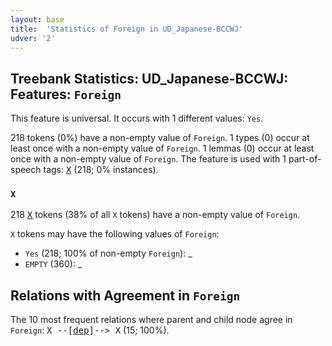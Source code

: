 ```yaml
---
layout: base
title:  'Statistics of Foreign in UD_Japanese-BCCWJ'
udver: '2'
---
```


## Treebank Statistics: UD_Japanese-BCCWJ: Features: `Foreign`

This feature is universal.
It occurs with 1 different values: `Yes`.

218 tokens (0%) have a non-empty value of `Foreign`.
1 types (0) occur at least once with a non-empty value of `Foreign`.
1 lemmas (0) occur at least once with a non-empty value of `Foreign`.
The feature is used with 1 part-of-speech tags: <tt><a href="ja_bccwj-pos-X.html">X</a></tt> (218; 0% instances).

### `X`

218 <tt><a href="ja_bccwj-pos-X.html">X</a></tt> tokens (38% of all `X` tokens) have a non-empty value of `Foreign`.

`X` tokens may have the following values of `Foreign`:

* `Yes` (218; 100% of non-empty `Foreign`): _
* `EMPTY` (360): _

## Relations with Agreement in `Foreign`

The 10 most frequent relations where parent and child node agree in `Foreign`:
<tt>X --[<tt><a href="ja_bccwj-dep-dep.html">dep</a></tt>]--> X</tt> (15; 100%).

